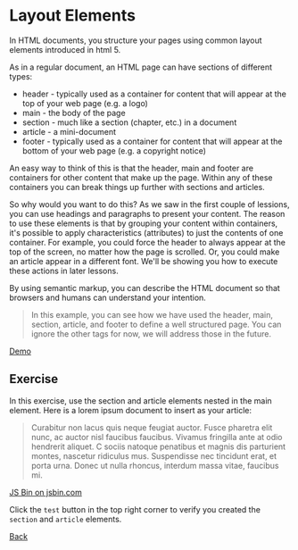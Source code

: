 # Layout Elements

In HTML documents, you structure your pages using common layout elements introduced in html 5.

As in a regular document, an HTML page can have sections of different types:

- header - typically used as a container for content that will appear at the top of your web page (e.g. a logo)
- main - the body of the page
- section - much like a section (chapter, etc.) in a document
- article - a mini-document
- footer - typically used as a container for content that will appear at the bottom of your web page (e.g. a copyright notice)

An easy way to think of this is that the header, main and footer are containers for other content that make up the page.
Within any of these containers you can break things up further with sections and articles.

So why would you want to do this?
As we saw in the first couple of lessions, you can use headings and paragraphs to present your content.
The reason to use these elements is that by grouping your content within containers, it's possible to apply characteristics (attributes) to just the contents of one container.
For example, you could force the header to always appear at the top of the screen, no matter how the page is scrolled.
Or, you could make an article appear in a different font.
We'll be showing you how to execute these actions in later lessons.

By using semantic markup, you can describe the HTML document so that browsers and humans can understand your intention.

> In this example, you can see how we have used the header, main, section, article, and footer to define a well structured page. You can ignore the other tags for now, we will address those in the future.

<a class="jsbin-embed" href="https://jsbin.com/qaviqu/1/embed?html,output">Demo</a>

## Exercise

In this exercise, use the section and article elements nested in the main element. Here is a lorem ipsum document to insert as your article:

> Curabitur non lacus quis neque feugiat auctor. Fusce pharetra elit nunc, ac auctor nisl faucibus faucibus. Vivamus fringilla ante at odio hendrerit aliquet. C sociis natoque penatibus et magnis dis parturient montes, nascetur ridiculus mus. Suspendisse nec tincidunt erat, et porta urna. Donec ut nulla rhoncus, interdum massa vitae, faucibus mi.

<a class="jsbin-embed" href="https://jsbin.com/pecubu/2/embed?html,output">JS Bin on jsbin.com</a>

Click the `test` button in the top right corner to verify you created the `section` and `article` elements.

[Back](.)

